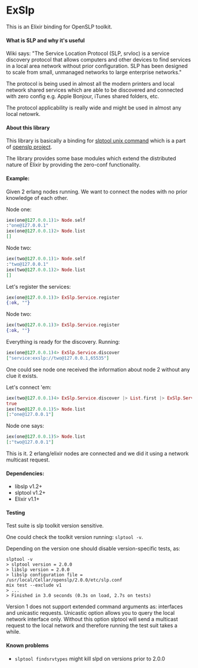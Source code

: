 # ExSlp

This is an Elixir binding for OpenSLP toolkit.

#### What is SLP and why it's useful

Wiki says:
  "The Service Location Protocol (SLP, srvloc) is a service discovery protocol that allows computers and other devices to find services in a local area network without prior configuration. SLP has been designed to scale from small, unmanaged networks to large enterprise networks."

The protocol is being used in almost all the modern printers and local network shared services which are able to be discovered and connected with zero config e.g. Apple Bonjour, iTunes shared folders, etc.

The protocol applicability is really wide and might be used in almost any local netowrk.

#### About this library
This library is basically a binding for [slptool unix command](http://manpages.ubuntu.com/manpages/gutsy/man1/slptool.1.html) which is a part of [openslp project](http://www.openslp.org/).

The library provides some base modules which extend the distributed nature of Elixir by providing the zero-conf functionality.

#### Example:
Given 2 erlang nodes running. We want to connect the nodes with no prior knowledge of each other.

Node one:

```elixir
iex(one@127.0.0.1)1> Node.self
:"one@127.0.0.1"
iex(one@127.0.0.1)2> Node.list
[]
```

Node two:

```elixir
iex(two@127.0.0.1)1> Node.self
:"two@127.0.0.1"
iex(two@127.0.0.1)2> Node.list
[]
```

Let's register the services:

```elixir
iex(one@127.0.0.1)3> ExSlp.Service.register
{:ok, ""}
```

Node two:

```elixir
iex(two@127.0.0.1)3> ExSlp.Service.register
{:ok, ""}
```

Everything is ready for the discovery. Running:

```elixir
iex(one@127.0.0.1)4> ExSlp.Service.discover
["service:exslp://two@127.0.0.1,65535"]
```

One could see node one received the information about node 2 without any clue it exists.

Let's connect 'em:

```elixir
iex(two@127.0.0.1)4> ExSlp.Service.discover |> List.first |> ExSlp.Service.connect
true
iex(two@127.0.0.1)5> Node.list
[:"one@127.0.0.1"]
```

Node one says:

```elixir
iex(one@127.0.0.1)5> Node.list
[:"two@127.0.0.1"]
```

This is it. 2 erlang/elixir nodes are connected and we did it using a network multicast request.

#### Dependencies:
  * libslp  v1.2+
  * slptool v1.2+
  * Elixir  v1.1+

#### Testing

Test suite is slp toolkit version sensitive.

One could check the toolkit version running: `slptool -v`.

Depending on the version one should disable version-specific tests, as:

```
slptool -v
> slptool version = 2.0.0
> libslp version = 2.0.0
> libslp configuration file = /usr/local/Cellar/openslp/2.0.0/etc/slp.conf
mix test --exclude v1
> ...
> Finished in 3.0 seconds (0.3s on load, 2.7s on tests)
```

Version 1 does not support extended command arguments as: interfaces and unicastic requests. Unicastic option allows you to query the local network interface only. Without this option slptool will send a multicast request to the local network and therefore running the test suit takes a while.

#### Known problems
  - `slptool findsrvtypes` might kill slpd on versions prior to 2.0.0
